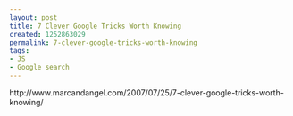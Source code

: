 ```yaml
---
layout: post
title: 7 Clever Google Tricks Worth Knowing
created: 1252863029
permalink: 7-clever-google-tricks-worth-knowing
tags:
- JS
- Google search
---
```

<p>http://www.marcandangel.com/2007/07/25/7-clever-google-tricks-worth-knowing/</p>
<p>&nbsp;</p>
